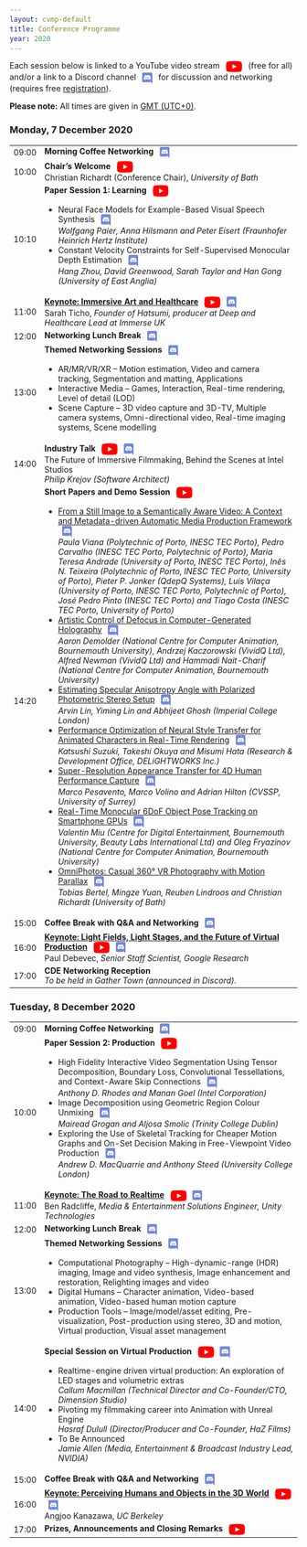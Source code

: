 ```yaml
---
layout: cvmp-default
title: Conference Programme
year: 2020
---
```

Each session below is linked to a YouTube video stream 
<a href="https://youtu.be/DTlQuvTlNTU" target="_blank"><img src="/img/2020/youtube.png" style="vertical-align:middle; height:1.4em; margin:0 0.5em;" title="Watch CVMP 2020 on YouTube"></a> (free for all) and/or a link to a Discord channel <a href="https://discord.com/channels/782666630676742165/782992829226942484" target="_blank"><img src="/img/2020/discord.png" style="vertical-align:middle; height:1.4em; margin:0 0.5em;" title="Join discussion and networking on Discord"></a> for discussion and networking (requires free [registration]({{site.baseurl}}/2020/registration/)).

<span class="label label-info"><b>Please note:</b></span> All times are given in <a href="https://time.is/GMT">GMT (UTC+0)</a>.

<div class="col-12 col-sm-12 col-lg-12">
	<a name="Monday"></a>
	<div class="panel panel-default">
		<div class="panel-heading"><h3>Monday, 7 December 2020</h3></div>
		<table class="table table-striped">
			<tr>
				<td>09:00</td>
				<td>
					<b>Morning Coffee Networking</b>
					<a href="https://discord.com/channels/782666630676742165/782992829226942484" target="_blank"><img src="/img/2020/discord.png" style="vertical-align:middle; height:1.4em; margin:0 0.5em;" title="Join networking on Discord"></a>
				</td>
			</tr>
			<tr>
				<td>10:00</td>
				<td><b>Chair’s Welcome</b>
					<a href="https://youtu.be/DTlQuvTlNTU" target="_blank"><img src="/img/2020/youtube.png" style="vertical-align:middle; height:1.4em; margin-left:0.5em;" title="Watch session on YouTube"></a><br/>
					Christian Richardt (Conference Chair), <i>University of Bath</i></td>
			</tr>
			<tr>
				<td>10:10</td>
				<td><b>Paper Session 1: Learning</b>
					<a href="https://youtu.be/DTlQuvTlNTU" target="_blank"><img src="/img/2020/youtube.png" style="vertical-align:middle; height:1.4em; margin-left:0.5em;" title="Watch session on YouTube"></a><br/>
					<ul>
						<li>Neural Face Models for Example-Based Visual Speech Synthesis
							<a href="https://discord.com/channels/782666630676742165/782931158786637834" target="_blank"><img src="/img/2020/discord.png" style="vertical-align:middle; height:1.4em; margin:0 0.5em;" title="Ask questions on Discord"></a><br/>
							<i>Wolfgang Paier, Anna Hilsmann and Peter Eisert (Fraunhofer Heinrich Hertz Institute)</i></li>
						<li>Constant Velocity Constraints for Self-Supervised Monocular Depth Estimation
							<a href="https://discord.com/channels/782666630676742165/782969868014059540" target="_blank"><img src="/img/2020/discord.png" style="vertical-align:middle; height:1.4em; margin:0 0.5em;" title="Ask questions on Discord"></a><br/>
							<i>Hang Zhou, David Greenwood, Sarah Taylor and Han Gong (University of East Anglia)</i></li>
					</ul>
				</td>
			</tr>
			<tr>
				<td>11:00</td>
				<td>
					<a href="/2020/keynotes/#ST"><b>Keynote: Immersive Art and Healthcare</b></a>
					<a href="https://youtu.be/eo_SyHB_ad0" target="_blank"><img src="/img/2020/youtube.png" style="vertical-align:middle; height:1.4em; margin-left:0.5em;" title="Watch session on YouTube"></a>
					<a href="https://discord.com/channels/782666630676742165/783662686344052746" target="_blank"><img src="/img/2020/discord.png" style="vertical-align:middle; height:1.4em; margin:0 0.5em;" title="Ask questions on Discord"></a><br/>
					Sarah Ticho, <i>Founder of Hatsumi, producer at Deep and Healthcare Lead at Immerse UK</i>
				</td>
			</tr>
			<tr>
				<td>12:00</td>
				<td>
					<b>Networking Lunch Break</b>
					<a href="https://discord.com/channels/782666630676742165/782992829226942484" target="_blank"><img src="/img/2020/discord.png" style="vertical-align:middle; height:1.4em; margin:0 0.5em;" title="Join networking on Discord"></a>
				</td>
			</tr>
			<tr>
				<td>13:00</td>
				<td><b>Themed Networking Sessions</b>
					<a href="https://discord.com/channels/782666630676742165/782972647616938015" target="_blank"><img src="/img/2020/discord.png" style="vertical-align:middle; height:1.4em; margin:0 0.5em;" title="Join networking on Discord"></a><br>
					<ul>
						<li>AR/MR/VR/XR – Motion estimation, Video and camera tracking, Segmentation and matting, Applications</li>
						<li>Interactive Media – Games, Interaction, Real-time rendering, Level of detail (LOD)</li>
						<li>Scene Capture – 3D video capture and 3D-TV, Multiple camera systems, Omni-directional video, Real-time imaging systems, Scene modelling</li>
					</ul>
				</td>
			</tr>
			<tr>
				<td>14:00</td>
				<td><b>Industry Talk</b>
					<a href="https://youtu.be/LMJOwGpF__Y" target="_blank"><img src="/img/2020/youtube.png" style="vertical-align:middle; height:1.4em; margin-left:0.5em;" title="Watch session on YouTube"></a>
					<a href="https://discord.com/channels/782666630676742165/784112873047719958" target="_blank"><img src="/img/2020/discord.png" style="vertical-align:middle; height:1.4em; margin:0 0.5em;" title="Ask questions on Discord"></a><br/>
					The Future of Immersive Filmmaking, Behind the Scenes at Intel Studios<br>
					<i>Philip Krejov (Software Architect)</i>
				</td>
			</tr>
			<tr>
				<td>14:20</td>
				<td><b>Short Papers and Demo Session</b>
					<a href="https://youtu.be/LMJOwGpF__Y" target="_blank"><img src="/img/2020/youtube.png" style="vertical-align:middle; height:1.4em; margin-left:0.5em;" title="Watch session on YouTube"></a><br/>
					<ul>
						<li><a target ="_blank" href="/files/2020/short/6.pdf">From a Still Image to a Semantically Aware Video: A Context and Metadata-driven Automatic Media Production Framework</a>
							<a href="https://discord.com/channels/782666630676742165/783013099077763122" target="_blank"><img src="/img/2020/discord.png" style="vertical-align:middle; height:1.4em; margin:0 0.5em;" title="Ask questions on Discord"></a><br/>
							<i>Paula Viana (Polytechnic of Porto, INESC TEC Porto), Pedro Carvalho (INESC TEC Porto, Polytechnic of Porto), Maria Teresa Andrade (University of Porto, INESC TEC Porto), Inês N. Teixeira (Polytechnic of Porto, INESC TEC Porto, University of Porto), Pieter P. Jonker (QdepQ Systems), Luís Vilaça (University of Porto, INESC TEC Porto, Polytechnic of Porto), José Pedro Pinto (INESC TEC Porto) and Tiago Costa (INESC TEC Porto, University of Porto)</i></li>
						<li><a target ="_blank" href="/files/2020/short/11.pdf">Artistic Control of Defocus in Computer-Generated Holography</a>
							<a href="https://discord.com/channels/782666630676742165/783014061084115004" target="_blank"><img src="/img/2020/discord.png" style="vertical-align:middle; height:1.4em; margin:0 0.5em;" title="Ask questions on Discord"></a><br/>
							<i>Aaron Demolder (National Centre for Computer Animation, Bournemouth University), Andrzej Kaczorowski (VividQ Ltd), Alfred Newman (VividQ Ltd) and Hammadi Nait-Charif (National Centre for Computer Animation, Bournemouth University)</i></li>
						<li><a target ="_blank" href="/files/2020/short/12.pdf">Estimating Specular Anisotropy Angle with Polarized Photometric Stereo Setup</a>
							<a href="https://discord.com/channels/782666630676742165/783016141299122236" target="_blank"><img src="/img/2020/discord.png" style="vertical-align:middle; height:1.4em; margin:0 0.5em;" title="Ask questions on Discord"></a><br/>
							<i>Arvin Lin, Yiming Lin and Abhijeet Ghosh (Imperial College London)</i></li>
						<li><a target ="_blank" href="/files/2020/short/13.pdf">Performance Optimization of Neural Style Transfer for Animated Characters in Real-Time Rendering</a>
							<a href="https://discord.com/channels/782666630676742165/783016421608783934" target="_blank"><img src="/img/2020/discord.png" style="vertical-align:middle; height:1.4em; margin:0 0.5em;" title="Ask questions on Discord"></a><br/>
							<i>Katsushi Suzuki, Takeshi Okuya and Misumi Hata (Research & Development Office, DELiGHTWORKS Inc.)</i></li>						
						<li><a target ="_blank" href="/files/2020/short/16.pdf">Super-Resolution Appearance Transfer for 4D Human Performance Capture</a>
							<a href="https://discord.com/channels/782666630676742165/783017114524057651" target="_blank"><img src="/img/2020/discord.png" style="vertical-align:middle; height:1.4em; margin:0 0.5em;" title="Ask questions on Discord"></a><br/>
							<i>Marco Pesavento, Marco Volino and Adrian Hilton (CVSSP, University of Surrey)</i></li>
						<li><a target ="_blank" href="/files/2020/short/17.pdf">Real-Time Monocular 6DoF Object Pose Tracking on Smartphone GPUs</a>
							<a href="https://discord.com/channels/782666630676742165/783017249694810163" target="_blank"><img src="/img/2020/discord.png" style="vertical-align:middle; height:1.4em; margin:0 0.5em;" title="Ask questions on Discord"></a><br/>
							<i>Valentin Miu (Centre for Digital Entertainment, Bournemouth University, Beauty Labs International Ltd) and Oleg Fryazinov (National Centre for Computer Animation, Bournemouth University)</i></li>
						<li><a target ="_blank" href="/files/2020/demo/15.pdf">OmniPhotos: Casual 360° VR Photography with Motion Parallax</a>
							<a href="https://discord.com/channels/782666630676742165/783017438987288667" target="_blank"><img src="/img/2020/discord.png" style="vertical-align:middle; height:1.4em; margin:0 0.5em;" title="Ask questions on Discord"></a><br/>
							<i>Tobias Bertel, Mingze Yuan, Reuben Lindroos and Christian Richardt (University of Bath)</i></li>
					</ul>
				</td>
			</tr>
			<tr>
				<td>15:00</td>
				<td>
					<b>Coffee Break with Q&amp;A and Networking</b>
					<a href="https://discord.com/channels/782666630676742165/782992829226942484" target="_blank"><img src="/img/2020/discord.png" style="vertical-align:middle; height:1.4em; margin:0 0.5em;" title="Join networking on Discord"></a>
				</td>
			</tr>
			<tr>
				<td>16:00</td><td>
					<a href="/2020/keynotes/#PD"><b>Keynote: Light Fields, Light Stages, and the Future of Virtual Production</b></a>
					<a href="https://youtu.be/bAe2dUJxe3w" target="_blank"><img src="/img/2020/youtube.png" style="vertical-align:middle; height:1.4em; margin-left:0.5em;" title="Watch session on YouTube"></a>
					<a href="https://discord.com/channels/782666630676742165/783662722726232085" target="_blank"><img src="/img/2020/discord.png" style="vertical-align:middle; height:1.4em; margin:0 0.5em;" title="Ask questions on Discord"></a><br/>
					Paul Debevec, <i>Senior Staff Scientist, Google Research</i>
				</td>
			</tr>
			<tr>
				<td>17:00</td>
				<td><b>CDE Networking Reception</b><br/><i>To be held in Gather Town (announced in Discord).</i></td>
			</tr>
		</table>
	</div>
	<a name="Tuesday"></a>
	<div class="panel panel-default">
		<div class="panel-heading"><h3>Tuesday, 8 December 2020</h3></div>
		<table class="table table-striped">
			<tr>
				<td>09:00</td>
				<td>
					<b>Morning Coffee Networking</b>
					<a href="https://discord.com/channels/782666630676742165/782992829226942484" target="_blank"><img src="/img/2020/discord.png" style="vertical-align:middle; height:1.4em; margin:0 0.5em;" title="Join networking on Discord"></a>
				</td>
			</tr>
			<tr>
				<td>10:00</td>
				<td><b>Paper Session 2: Production</b>
					<a href="https://youtu.be/u4oP0oqauPg" target="_blank"><img src="/img/2020/youtube.png" style="vertical-align:middle; height:1.4em; margin-left:0.5em;" title="Watch session on YouTube"></a><br/>
					<ul>
						<li>High Fidelity Interactive Video Segmentation Using Tensor Decomposition, Boundary Loss, Convolutional Tessellations, and Context-Aware Skip Connections
							<a href="https://discord.com/channels/782666630676742165/783017892232036392" target="_blank"><img src="/img/2020/discord.png" style="vertical-align:middle; height:1.4em; margin:0 0.5em;" title="Ask questions on Discord"></a><br/>
							<i>Anthony D. Rhodes and Manan Goel (Intel Corporation)</i></li>
						<li>Image Decomposition using Geometric Region Colour Unmixing
							<a href="https://discord.com/channels/782666630676742165/783021449195159552" target="_blank"><img src="/img/2020/discord.png" style="vertical-align:middle; height:1.4em; margin:0 0.5em;" title="Ask questions on Discord"></a><br/>
							<i>Mairead Grogan and Aljosa Smolic (Trinity College Dublin)</i></li>
						<li>Exploring the Use of Skeletal Tracking for Cheaper Motion Graphs and On-Set Decision Making in Free-Viewpoint Video Production
							<a href="https://discord.com/channels/782666630676742165/783021521185800232" target="_blank"><img src="/img/2020/discord.png" style="vertical-align:middle; height:1.4em; margin:0 0.5em;" title="Ask questions on Discord"></a><br/>
							<i>Andrew D. MacQuarrie and Anthony Steed (University College London)</i></li>
					</ul>
				</td>
			</tr>
			<tr>
				<td>11:00</td>
				<td>
				<a href="/2020/keynotes/#BR"><b>Keynote: The Road to Realtime</b></a>
					<a href="https://youtu.be/x38a_x5RAA8" target="_blank"><img src="/img/2020/youtube.png" style="vertical-align:middle; height:1.4em; margin-left:0.5em;" title="Watch session on YouTube"></a>
					<a href="https://discord.com/channels/782666630676742165/784444635639447572" target="_blank"><img src="/img/2020/discord.png" style="vertical-align:middle; height:1.4em; margin:0 0.5em;" title="Ask questions on Discord"></a><br/>
					Ben Radcliffe, <i>Media & Entertainment Solutions Engineer, Unity Technologies</i>
				</td>
			</tr>
			<tr>
				<td>12:00</td>
				<td>
					<b>Networking Lunch Break</b>
					<a href="https://discord.com/channels/782666630676742165/782992829226942484" target="_blank"><img src="/img/2020/discord.png" style="vertical-align:middle; height:1.4em; margin:0 0.5em;" title="Join networking on Discord"></a>
				</td>
			</tr>
			<tr>
				<td>13:00</td>
				<td><b>Themed Networking Sessions</b>
					<a href="https://discord.com/channels/782666630676742165/782972647616938015" target="_blank"><img src="/img/2020/discord.png" style="vertical-align:middle; height:1.4em; margin:0 0.5em;" title="Join networking on Discord"></a><br>
					<ul>
						<li>Computational Photography – High-dynamic-range (HDR) imaging, Image and video synthesis, Image enhancement and restoration, Relighting images and video</li>
						<li>Digital Humans – Character animation, Video-based animation, Video-based human motion capture</li>
						<li>Production Tools – Image/model/asset editing, Pre-visualization, Post-production using stereo, 3D and motion, Virtual production, Visual asset management</li>
					</ul>
				</td>
			</tr>
			<tr>
				<td>14:00</td>
				<td><b>Special Session on Virtual Production</b>
					<a href="https://youtu.be/82YCRf1ItpE" target="_blank"><img src="/img/2020/youtube.png" style="vertical-align:middle; height:1.4em; margin-left:0.5em;" title="Watch session on YouTube"></a>
					<a href="https://discord.com/channels/782666630676742165/784112909545504789" target="_blank"><img src="/img/2020/discord.png" style="vertical-align:middle; height:1.4em; margin:0 0.5em;" title="Ask questions on Discord"></a><br/>
					<ul>
						<li>Realtime-engine driven virtual production: An exploration of LED stages and volumetric extras<br><i>Callum Macmillan (Technical Director and Co-Founder/CTO, Dimension Studio)</i></li>
						<li>Pivoting my filmmaking career into Animation with Unreal Engine<br><i>Hasraf Dulull (Director/Producer and Co-Founder, HaZ Films)</i></li>
						<li>To Be Announced<br><i>Jamie Allen (Media, Entertainment & Broadcast Industry Lead, NVIDIA)</i></li>
					</ul>
				</td>
			</tr>
			<tr>
				<td>15:00</td>
				<td>
					<b>Coffee Break with Q&amp;A and Networking</b>
					<a href="https://discord.com/channels/782666630676742165/782992829226942484" target="_blank"><img src="/img/2020/discord.png" style="vertical-align:middle; height:1.4em; margin:0 0.5em;" title="Join networking on Discord"></a>
				</td>
			</tr>
			<tr>
				<td>16:00</td>
				<td>
					<a href="/2020/keynotes/#AK"><b>Keynote: Perceiving Humans and Objects in the 3D World</b></a>
					<a href="https://youtu.be/w3LFjNSWO8k" target="_blank"><img src="/img/2020/youtube.png" style="vertical-align:middle; height:1.4em; margin-left:0.5em;" title="Watch session on YouTube"></a>
					<a href="https://discord.com/channels/782666630676742165/783662758692519937" target="_blank"><img src="/img/2020/discord.png" style="vertical-align:middle; height:1.4em; margin:0 0.5em;" title="Ask questions on Discord"></a><br/>
					Angjoo Kanazawa, <i>UC Berkeley</i>
				</td>
			</tr>
			<tr>
				<td>17:00</td>
				<td>
					<b>Prizes, Announcements and Closing Remarks</b>
					<a href="https://youtu.be/KME6oQ-5Uss" target="_blank"><img src="/img/2020/youtube.png" style="vertical-align:middle; height:1.4em; margin-left:0.5em;" title="Watch session on YouTube"></a>
				</td>
			</tr>
		</table>
	</div>
</div>
